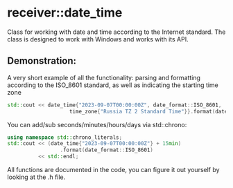 # receiver::date_time
Class for working with date and time according to the Internet standard. The class is designed to work with Windows and works with its API.

## Demonstration:
A very short example of all the functionality: parsing and formatting according to the ISO_8601 standard, as well as indicating the starting time zone
```cpp
std::cout << date_time{"2023-09-07T00:00:00Z", date_format::ISO_8601,
                    time_zone{"Russia TZ 2 Standard Time"}}.format(date_format::ISO_8601) << std::endl;
```
You can add/sub seconds/minutes/hours/days via std::chrono:
```cpp
using namespace std::chrono_literals;
std::cout << (date_time{"2023-09-07T00:00:00Z"} + 15min)
                 .format(date_format::ISO_8601)
          << std::endl;
```

All functions are documented in the code, you can figure it out yourself by looking at the .h file.
